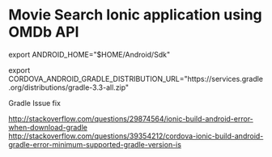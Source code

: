 # Movie Search Ionic application using OMDb API

export ANDROID_HOME="$HOME/Android/Sdk"

export CORDOVA_ANDROID_GRADLE_DISTRIBUTION_URL="https\://services.gradle.org/distributions/gradle-3.3-all.zip"

Gradle Issue fix

http://stackoverflow.com/questions/29874564/ionic-build-android-error-when-download-gradle
http://stackoverflow.com/questions/39354212/cordova-ionic-build-android-gradle-error-minimum-supported-gradle-version-is
